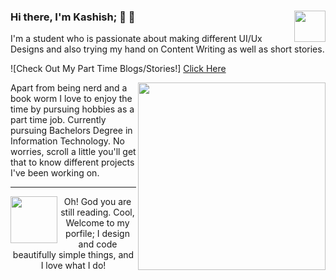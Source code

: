 ### Hi there, I'm Kashish;  👋 <img align="right" src="https://media.giphy.com/media/LmNwrBhejkK9EFP504/giphy.gif" width="50" height="50" />🚀
  
<p>I'm a student who is passionate about making different UI/Ux Designs and also trying my hand on Content Writing as well as short stories.</p>
![Check Out My Part Time Blogs/Stories!]
<a href="https://twentiesunscripted020.wordpress.com">Click  Here</a>
<p align="center">
  <img align="right" src="https://media.giphy.com/media/l1NyE3cBBI3KS0r5Td/giphy.gif" width="300" height="300" />
</p>
Apart from being nerd and a book worm I love to enjoy the time by pursuing hobbies as a part time job. 
Currently pursuing Bachelors Degree in Information Technology.
No worries, scroll a little you'll get that to know different projects I've been working on.
<p></p>
<p></p>
<p></p>
<p></p>
<p></p>
<hr>
<p align="center">
 <img align="left" src="https://media.giphy.com/media/26ufq8k6RuyKjmdTW/giphy.gif" width="75" height="75" />Oh! God you are still reading. Cool, Welcome to my porfile; I design and code beautifully simple things, and I love what I do!
 </p>
 


<!--
**kashish020/kashish020** is a ✨ _special_ ✨ repository because its `README.md` (this file) appears on your GitHub profile.
-->
